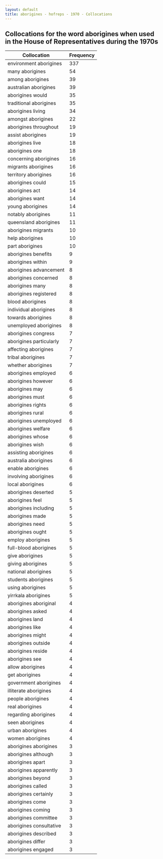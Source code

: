 ```yaml
---
layout: default
title: aborigines - hofreps - 1970 - Collocations
---
```

## Collocations for the word **aborigines** when used in the House of Representatives during the 1970s

| Collocation | Frequency |
|--------------|----------------|
|environment aborigines|337|
|many aborigines|54|
|among aborigines|39|
|australian aborigines|39|
|aborigines would|35|
|traditional aborigines|35|
|aborigines living|34|
|amongst aborigines|22|
|aborigines throughout|19|
|assist aborigines|19|
|aborigines live|18|
|aborigines one|18|
|concerning aborigines|16|
|migrants aborigines|16|
|territory aborigines|16|
|aborigines could|15|
|aborigines act|14|
|aborigines want|14|
|young aborigines|14|
|notably aborigines|11|
|queensland aborigines|11|
|aborigines migrants|10|
|help aborigines|10|
|part aborigines|10|
|aborigines benefits|9|
|aborigines within|9|
|aborigines advancement|8|
|aborigines concerned|8|
|aborigines many|8|
|aborigines registered|8|
|blood aborigines|8|
|individual aborigines|8|
|towards aborigines|8|
|unemployed aborigines|8|
|aborigines congress|7|
|aborigines particularly|7|
|affecting aborigines|7|
|tribal aborigines|7|
|whether aborigines|7|
|aborigines employed|6|
|aborigines however|6|
|aborigines may|6|
|aborigines must|6|
|aborigines rights|6|
|aborigines rural|6|
|aborigines unemployed|6|
|aborigines welfare|6|
|aborigines whose|6|
|aborigines wish|6|
|assisting aborigines|6|
|australia aborigines|6|
|enable aborigines|6|
|involving aborigines|6|
|local aborigines|6|
|aborigines deserted|5|
|aborigines feel|5|
|aborigines including|5|
|aborigines made|5|
|aborigines need|5|
|aborigines ought|5|
|employ aborigines|5|
|full-blood aborigines|5|
|give aborigines|5|
|giving aborigines|5|
|national aborigines|5|
|students aborigines|5|
|using aborigines|5|
|yirrkala aborigines|5|
|aborigines aboriginal|4|
|aborigines asked|4|
|aborigines land|4|
|aborigines like|4|
|aborigines might|4|
|aborigines outside|4|
|aborigines reside|4|
|aborigines see|4|
|allow aborigines|4|
|get aborigines|4|
|government aborigines|4|
|illiterate aborigines|4|
|people aborigines|4|
|real aborigines|4|
|regarding aborigines|4|
|seen aborigines|4|
|urban aborigines|4|
|women aborigines|4|
|aborigines aborigines|3|
|aborigines although|3|
|aborigines apart|3|
|aborigines apparently|3|
|aborigines beyond|3|
|aborigines called|3|
|aborigines certainly|3|
|aborigines come|3|
|aborigines coming|3|
|aborigines committee|3|
|aborigines consultative|3|
|aborigines described|3|
|aborigines differ|3|
|aborigines engaged|3|
